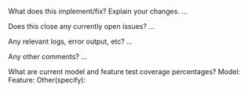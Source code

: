 What does this implement/fix? Explain your changes.
…

Does this close any currently open issues?
…

Any relevant logs, error output, etc?
...

Any other comments?
…

What are current model and feature test coverage percentages?
Model:
Feature:
Other(specify):
